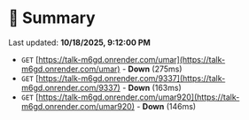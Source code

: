 # 📖 Summary
Last updated: **10/18/2025, 9:12:00 PM**

- `GET` [https://talk-m6gd.onrender.com/umar](https://talk-m6gd.onrender.com/umar) - **Down** (275ms)
- `GET` [https://talk-m6gd.onrender.com/9337](https://talk-m6gd.onrender.com/9337) - **Down** (163ms)
- `GET` [https://talk-m6gd.onrender.com/umar920](https://talk-m6gd.onrender.com/umar920) - **Down** (146ms)
